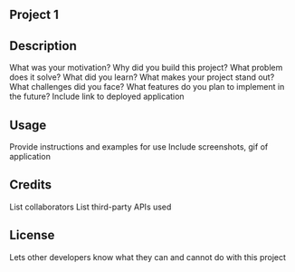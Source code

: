 ## Project 1

## Description
What was your motivation?
Why did you build this project?
What problem does it solve?
What did you learn?
What makes your project stand out?
What challenges did you face?
What features do you plan to implement in the future?
Include link to deployed application

## Usage
Provide instructions and examples for use
Include screenshots, gif of application

## Credits
List collaborators
List third-party APIs used

## License
Lets other developers know what they can and cannot do with this project